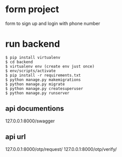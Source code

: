 # form project

form to sign up and login with phone number

# run backend

```
$ pip install virtualenv
$ cd backend
$ virtualenv env (create env just once)
$ env/scripts/activate
$ pip install -r requirements.txt
$ python manage.py makemigrations
$ python manage.py migrate
$ python manage.py createsuperuser
$ python manage.py runserver
```

## api documentions

127.0.0.1:8000/swagger

## api url

127.0.0.1:8000/otp/request/
127.0.0.1:8000/otp/verify/
